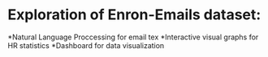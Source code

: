 # Exploration of Enron-Emails dataset:

*Natural Language Proccessing for email tex
*Interactive visual graphs for HR statistics
*Dashboard for data visualization
